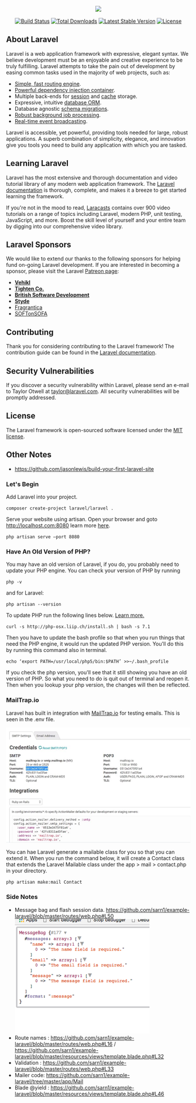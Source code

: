 <p align="center"><img src="https://laravel.com/assets/img/components/logo-laravel.svg"></p>

<p align="center">
<a href="https://travis-ci.org/laravel/framework"><img src="https://travis-ci.org/laravel/framework.svg" alt="Build Status"></a>
<a href="https://packagist.org/packages/laravel/framework"><img src="https://poser.pugx.org/laravel/framework/d/total.svg" alt="Total Downloads"></a>
<a href="https://packagist.org/packages/laravel/framework"><img src="https://poser.pugx.org/laravel/framework/v/stable.svg" alt="Latest Stable Version"></a>
<a href="https://packagist.org/packages/laravel/framework"><img src="https://poser.pugx.org/laravel/framework/license.svg" alt="License"></a>
</p>

## About Laravel

Laravel is a web application framework with expressive, elegant syntax. We believe development must be an enjoyable and creative experience to be truly fulfilling. Laravel attempts to take the pain out of development by easing common tasks used in the majority of web projects, such as:

- [Simple, fast routing engine](https://laravel.com/docs/routing).
- [Powerful dependency injection container](https://laravel.com/docs/container).
- Multiple back-ends for [session](https://laravel.com/docs/session) and [cache](https://laravel.com/docs/cache) storage.
- Expressive, intuitive [database ORM](https://laravel.com/docs/eloquent).
- Database agnostic [schema migrations](https://laravel.com/docs/migrations).
- [Robust background job processing](https://laravel.com/docs/queues).
- [Real-time event broadcasting](https://laravel.com/docs/broadcasting).

Laravel is accessible, yet powerful, providing tools needed for large, robust applications. A superb combination of simplicity, elegance, and innovation give you tools you need to build any application with which you are tasked.

## Learning Laravel

Laravel has the most extensive and thorough documentation and video tutorial library of any modern web application framework. The [Laravel documentation](https://laravel.com/docs) is thorough, complete, and makes it a breeze to get started learning the framework.

If you're not in the mood to read, [Laracasts](https://laracasts.com) contains over 900 video tutorials on a range of topics including Laravel, modern PHP, unit testing, JavaScript, and more. Boost the skill level of yourself and your entire team by digging into our comprehensive video library.

## Laravel Sponsors

We would like to extend our thanks to the following sponsors for helping fund on-going Laravel development. If you are interested in becoming a sponsor, please visit the Laravel [Patreon page](http://patreon.com/taylorotwell):

- **[Vehikl](http://vehikl.com)**
- **[Tighten Co.](https://tighten.co)**
- **[British Software Development](https://www.britishsoftware.co)**
- **[Styde](https://styde.net)**
- [Fragrantica](https://www.fragrantica.com)
- [SOFTonSOFA](https://softonsofa.com/)

## Contributing

Thank you for considering contributing to the Laravel framework! The contribution guide can be found in the [Laravel documentation](http://laravel.com/docs/contributions).

## Security Vulnerabilities

If you discover a security vulnerability within Laravel, please send an e-mail to Taylor Otwell at taylor@laravel.com. All security vulnerabilities will be promptly addressed.

## License

The Laravel framework is open-sourced software licensed under the [MIT license](http://opensource.org/licenses/MIT).

## Other Notes
* https://github.com/jasonlewis/build-your-first-laravel-site

### Let's Begin
Add Laravel into your project.
```
composer create-project laravel/laravel .
```

Serve your website using artisan.  Open your browser and goto http://localhost.com:8080 learn more [here](https://laravel.com/docs/4.2/artisan).
```
php artisan serve —port 8080
```

### Have An Old Version of PHP?
You may have an old version of Laravel, if you do, you probably need to update your PHP engine.  You can check your version of PHP by running
```
php -v
```
and for Laravel:
```
php artisan --version
```
To update PHP run the following lines below.  [Learn more.](https://jason.pureconcepts.net/2016/09/upgrade-php-mac-os-x)
```
curl -s http://php-osx.liip.ch/install.sh | bash -s 7.1
```
Then you have to update the bash profile so that when you run things that need the PHP engine, it would run the updated PHP version.  You'll do this by running this command also in terminal.
```
echo ‘export PATH=/usr/local/php5/bin:$PATH’ >>~/.bash_profile
```
If you check the php version, you'll see that it still showing you have an old version of PHP.  So what you need to do is quit out of terminal and reopen it.  Then when you lookup your php version, the changes will then be reflected.

### MailTrap.io
Laravel has built in integration with [MailTrap.io](https://mailtrap.io/) for testing emails.  This is seen in the .env file.

![MailTrap](https://github.com/sarn1/example-laravel/blob/master/doc/mailtrap.JPG)

You can hae Laravel generate a mailable class for you so that you can extend it.  When you run the command below, it will create a Contact class that extends the Laravel Mailable class under the app > mail > contact.php in your directory.
```
php artisan make:mail Contact
```
### Side Notes
* Message bag and flash session data.
https://github.com/sarn1/example-laravel/blob/master/routes/web.php#L50
![Message Bad](https://github.com/sarn1/example-laravel/blob/master/doc/mailbag.png)
* Route names : https://github.com/sarn1/example-laravel/blob/master/routes/web.php#L16 / https://github.com/sarn1/example-laravel/blob/master/resources/views/template.blade.php#L32
* Validation : https://github.com/sarn1/example-laravel/blob/master/routes/web.php#L33
* Mailer code: https://github.com/sarn1/example-laravel/tree/master/app/Mail
* Blade @yield : https://github.com/sarn1/example-laravel/blob/master/resources/views/template.blade.php#L46


